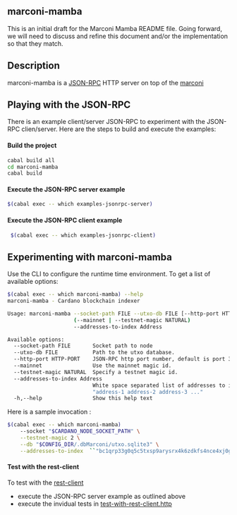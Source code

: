 marconi-mamba
--

This is an initial draft for the Marconi Mamba README file. Going forward, we will need to discuss and refine this document and/or the implementation so that they match.

## Description
marconi-mamba is a [JSON-RPC](http://www.simple-is-better.org/rpc/#differences-between-1-0-and-2-0) HTTP server on top of the [marconi](../marconi/README.md)

## Playing with the JSON-RPC
There is an example client/server JSON-RPC to experiment with the JSON-RPC clien/server. Here are the steps to build and execute the examples:

#### Build the project

``` sh
cabal build all
cd marconi-mamba
cabal build
```

#### Execute the JSON-RPC server example

``` sh
$(cabal exec -- which examples-jsonrpc-server)
```

#### Execute the JSON-RPC client example

``` sh
 $(cabal exec -- which examples-jsonrpc-client)
```

## Experimenting with marconi-mamba

Use the CLI to configure the runtime time environment. To get a list of available options:

``` sh
$(cabal exec -- which marconi-mamba) --help
marconi-mamba - Cardano blockchain indexer

Usage: marconi-mamba --socket-path FILE --utxo-db FILE [--http-port HTTP-PORT]
                     (--mainnet | --testnet-magic NATURAL)
                     --addresses-to-index Address

Available options:
  --socket-path FILE       Socket path to node
  --utxo-db FILE           Path to the utxo database.
  --http-port HTTP-PORT    JSON-RPC http port number, default is port 3000.
  --mainnet                Use the mainnet magic id.
  --testnet-magic NATURAL  Specify a testnet magic id.
  --addresses-to-index Address
                           White space separated list of addresses to index. i.e
                           "address-1 address-2 address-3 ..."
  -h,--help                Show this help text
```


Here is a sample invocation :

``` sh
$(cabal exec -- which marconi-mamba)
    --socket "$CARDANO_NODE_SOCKET_PATH" \
    --testnet-magic 2 \
    --db "$CONFIG_DIR/.dbMarconi/utxo.sqlite3" \
    --addresses-to-index  ``"bc1qrp33g0q5c5txsp9arysrx4k6zdkfs4nce4xj0gdcccefvpysxf3qccfmv3"
```

#### Test with the rest-client

To test with the [rest-client](https://github.com/pashky/restclient.el)
- execute the JSON-RPC server example as outlined above
- execute the invidual tests in [test-with-rest-client.http](./examples/test-with-rest-client.http)
